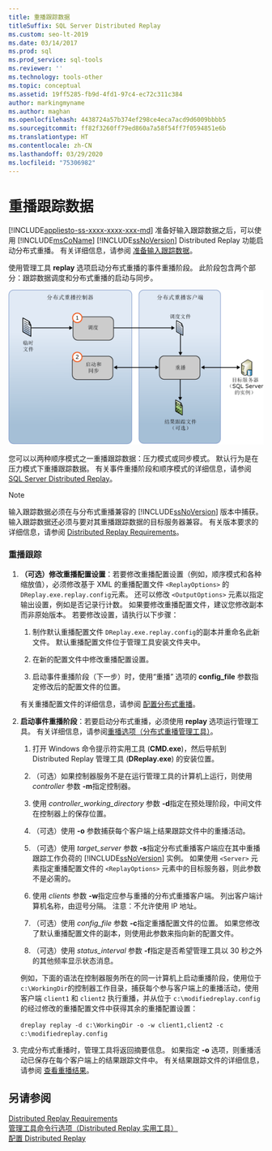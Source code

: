 ```yaml
---
title: 重播跟踪数据
titleSuffix: SQL Server Distributed Replay
ms.custom: seo-lt-2019
ms.date: 03/14/2017
ms.prod: sql
ms.prod_service: sql-tools
ms.reviewer: ''
ms.technology: tools-other
ms.topic: conceptual
ms.assetid: 19ff5285-fb9d-4fd1-97c4-ec72c311c384
author: markingmyname
ms.author: maghan
ms.openlocfilehash: 4438724a57b374ef298ce4eca7acd9d6009bbbb5
ms.sourcegitcommit: ff82f3260ff79ed860a7a58f54ff7f0594851e6b
ms.translationtype: HT
ms.contentlocale: zh-CN
ms.lasthandoff: 03/29/2020
ms.locfileid: "75306982"
---
```

# <a name="replay-trace-data"></a>重播跟踪数据
[!INCLUDE[appliesto-ss-xxxx-xxxx-xxx-md](../../includes/appliesto-ss-xxxx-xxxx-xxx-md.md)]
  准备好输入跟踪数据之后，可以使用 [!INCLUDE[msCoName](../../includes/msconame-md.md)] [!INCLUDE[ssNoVersion](../../includes/ssnoversion-md.md)] Distributed Replay 功能启动分布式重播。 有关详细信息，请参阅 [准备输入跟踪数据](../../tools/distributed-replay/prepare-the-input-trace-data.md)。  
  
 使用管理工具 **replay** 选项启动分布式重播的事件重播阶段。 此阶段包含两个部分：跟踪数据调度和分布式重播的启动与同步。  
  
 ![分布式事件重播](../../tools/distributed-replay/media/eventreplay.gif "分布式事件重播")  
  
 您可以以两种顺序模式之一重播跟踪数据：压力模式或同步模式。 默认行为是在压力模式下重播跟踪数据。 有关事件重播阶段和顺序模式的详细信息，请参阅 [SQL Server Distributed Replay](../../tools/distributed-replay/sql-server-distributed-replay.md)。  
  
> [!NOTE]  
>  输入跟踪数据必须在与分布式重播兼容的 [!INCLUDE[ssNoVersion](../../includes/ssnoversion-md.md)] 版本中捕获。 输入跟踪数据还必须与要对其重播跟踪数据的目标服务器兼容。 有关版本要求的详细信息，请参阅 [Distributed Replay Requirements](../../tools/distributed-replay/distributed-replay-requirements.md)。  
  
### <a name="to-replay-the-trace"></a>重播跟踪  
  
1.  **（可选）修改重播配置设置**：若要修改重播配置设置（例如，顺序模式和各种缩放值），必须修改基于 XML 的重播配置文件 `<ReplayOptions>` 的 `DReplay.exe.replay.config`元素。 还可以修改 `<OutputOptions>` 元素以指定输出设置，例如是否记录行计数。 如果要修改重播配置文件，建议您修改副本而非原始版本。 若要修改设置，请执行以下步骤：  
  
    1.  制作默认重播配置文件 `DReplay.exe.replay.config`的副本并重命名此新文件。 默认重播配置文件位于管理工具安装文件夹中。  
  
    2.  在新的配置文件中修改重播配置设置。  
  
    3.  启动事件重播阶段（下一步）时，使用“重播”  选项的 **config_file** 参数指定修改后的配置文件的位置。  
  
     有关重播配置文件的详细信息，请参阅 [配置分布式重播](../../tools/distributed-replay/configure-distributed-replay.md)。  
  
2.  **启动事件重播阶段**：若要启动分布式重播，必须使用 **replay** 选项运行管理工具。 有关详细信息，请参阅[重播选项（分布式重播管理工具）](../../tools/distributed-replay/replay-option-distributed-replay-administration-tool.md)。  
  
    1.  打开 Windows 命令提示符实用工具 (**CMD.exe**)，然后导航到 Distributed Replay 管理工具 (**DReplay.exe**) 的安装位置。  
  
    2.  （可选）如果控制器服务不是在运行管理工具的计算机上运行，则使用 *controller* 参数 **-m**指定控制器。  
  
    3.  使用 *controller_working_directory* 参数 **-d**指定在预处理阶段，中间文件在控制器上的保存位置。  
  
    4.  （可选）使用 **-o** 参数捕获每个客户端上结果跟踪文件中的重播活动。  
  
    5.  （可选）使用 *target_server* 参数 **-s**指定分布式重播客户端应在其中重播跟踪工作负荷的 [!INCLUDE[ssNoVersion](../../includes/ssnoversion-md.md)] 实例。 如果使用 `<Server>` 元素指定重播配置文件的 `<ReplayOptions>` 元素中的目标服务器，则此参数不是必需的。  
  
    6.  使用 *clients* 参数 **-w**指定应参与重播的分布式重播客户端。 列出客户端计算机名称，由逗号分隔。 注意：不允许使用 IP 地址。  
  
    7.  （可选）使用 *config_file* 参数 **-c**指定重播配置文件的位置。 如果您修改了默认重播配置文件的副本，则使用此参数来指向新的配置文件。  
  
    8.  （可选）使用 *status_interval* 参数 **-f**指定是否希望管理工具以 30 秒之外的其他频率显示状态消息。  
  
     例如，下面的语法在控制器服务所在的同一计算机上启动重播阶段，使用位于 `c:\WorkingDir`的控制器工作目录，捕获每个参与客户端上的重播活动，使用客户端 `client1` 和 `client2` 执行重播，并从位于 `c:\modifiedreplay.config`的经过修改的重播配置文件中获得其余的重播配置设置：  
  
     `dreplay replay -d c:\WorkingDir -o -w client1,client2 -c c:\modifiedreplay.config`  
  
3.  完成分布式重播时，管理工具将返回摘要信息。 如果指定 **-o** 选项，则重播活动已保存在每个客户端上的结果跟踪文件中。 有关结果跟踪文件的详细信息，请参阅 [查看重播结果](../../tools/distributed-replay/review-the-replay-results.md)。  
  
## <a name="see-also"></a>另请参阅  
 [Distributed Replay Requirements](../../tools/distributed-replay/distributed-replay-requirements.md)   
 [管理工具命令行选项（Distributed Replay 实用工具）](../../tools/distributed-replay/administration-tool-command-line-options-distributed-replay-utility.md)   
 [配置 Distributed Replay](../../tools/distributed-replay/configure-distributed-replay.md)  
  
  

